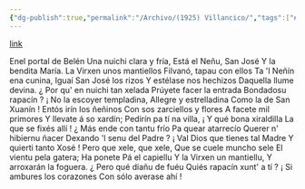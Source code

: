 ```yaml
---
{"dg-publish":true,"permalink":"/Archivo/(1925) Villancico/","tags":["#Siglo_20","a1925","central","Enrique_García-Rendueles","escrito","Gijón","poema"]}
---
```


[link](https://asturies.com/cavedaynava/villancico.txt)

Enel portal de Belén 
Una nuichi clara y fría, 
Está el Neñu, San José 
Y la bendita María.
La Virxen unos mantiellos 
Filvanó, tapau con ellos 
Ta 'l Neñín ena cunina, 
Iguaí San José los rizos 
Y estélase nos hechizos 
Daquella llume devina.
¿ Por qu' en nuichi tan xelada
Prúyete facer la entrada
Bondadosu rapacín ?
¡ No la escoyer templadina,
Allegre y estrelladina
Como la de San Xuanín !
Entós irín los ñeñinos
Con sos zarciellos y flores
A facete mil primores
Y llevate á so xardín;
Pedirín pa tí na villa,
¡ Y qué bona xiraldilla
La que se fixés allí !
¿ Más ende con tantu frío 
Pa quear atarrecío 
Querer n' hibiernu ñacer 
Dexando 'l senu del Padre ? 
¡ Val Dios que tienes tal Madre 
Y quierti tanto Xosé !
Pero que xele, que xele, 
Que se cuele muncho sele 
El vientu pela gatera; 
Ha ponete Pá el capiellu 
Y la Virxen un mantiellu, 
Y arroxarán la foguera.
¿ Pero qué diañu de fuéu
Quiés rapacín xunt' a tí ?
¡ Si ambures los corazones
Con sólo averase ahí !
